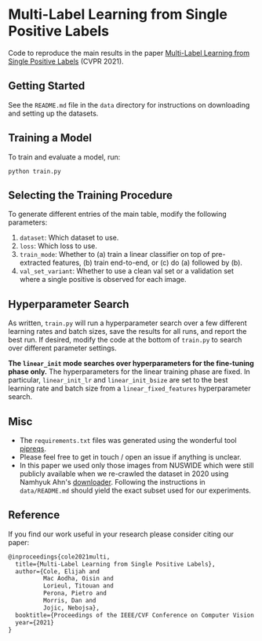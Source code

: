 # Multi-Label Learning from Single Positive Labels

Code to reproduce the main results in the paper [Multi-Label Learning from Single Positive Labels](https://arxiv.org/abs/2106.09708) (CVPR 2021). 

## Getting Started

See the `README.md` file in the `data` directory for instructions on downloading and setting up the datasets.

## Training a Model

To train and evaluate a model, run:
```
python train.py
```

## Selecting the Training Procedure
To generate different entries of the main table, modify the following parameters:
1. `dataset`: Which dataset to use.
1. `loss`: Which loss to use.
1. `train_mode`: Whether to (a) train a linear classifier on top of pre-extracted features, (b) train end-to-end, or (c) do (a) followed by (b).
1. `val_set_variant`: Whether to use a clean val set or a validation set where a single positive is observed for each image.

## Hyperparameter Search
As written, `train.py` will run a hyperparameter search over a few different learning rates and batch sizes, save the results for all runs, and report the best run. If desired, modify the code at the bottom of `train.py` to search over different parameter settings. 

**The `linear_init` mode searches over hyperparameters for the fine-tuning phase only.** The hyperparameters for the linear training phase are fixed. In particular, `linear_init_lr` and `linear_init_bsize` are set to the best learning rate and batch size from a `linear_fixed_features` hyperparameter search. 

## Misc
* The `requirements.txt` files was generated using the wonderful tool [pipreqs](https://github.com/bndr/pipreqs).
* Please feel free to get in touch / open an issue if anything is unclear. 
* In this paper we used only those images from NUSWIDE which were still publicly available when we re-crawled the dataset in 2020 using Namhyuk Ahn's [downloader](https://github.com/nmhkahn/NUS-WIDE-downloader). Following the instructions in `data/README.md` should yield the exact subset used for our experiments. 

## Reference  
If you find our work useful in your research please consider citing our paper:  

```latex
@inproceedings{cole2021multi,
  title={Multi-Label Learning from Single Positive Labels},
  author={Cole, Elijah and 
          Mac Aodha, Oisin and 
          Lorieul, Titouan and 
          Perona, Pietro and 
          Morris, Dan and 
          Jojic, Nebojsa},
  booktitle={Proceedings of the IEEE/CVF Conference on Computer Vision and Pattern Recognition},
  year={2021}
}
```